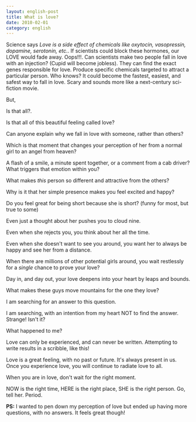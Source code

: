 ```yaml
---
layout: english-post
title: What is love?
date: 2010-02-01
category: english
---
```


Science says *Love is a side effect of chemicals like oxytocin, vasopressin, dopamine, serotonin, etc.*. If scientists could block these hormones, our LOVE would fade away. Oops!!!. Can scientists make two people fall in love with an injection? (Cupid will become jobless). They can find the exact genes responsible for love. Produce specific chemicals targeted to attract a particular person. Who knows? It could become the fastest, easiest, and safest way to fall in love. Scary and sounds more like a next-century sci-fiction movie.

But,

Is that all?.

Is that all of this beautiful feeling called love?

Can anyone explain why we fall in love with someone, rather than others?

Which is that moment that changes your perception of her from a normal girl to an angel from heaven?

A flash of a smile, a minute spent together, or a comment from a cab driver? What triggers that emotion within you?

What makes *this* person so different and attractive from the others?

Why is it that her simple presence makes you feel excited and happy?

Do you feel great for being short because she is short? (funny for most, but true to some)

Even just a thought about her pushes you to cloud nine.

Even when she rejects you, you think about her all the time.

Even when she doesn't want to see you around, you want her to always be happy and see her from a distance.

When there are millions of other potential girls around, you wait restlessly for a *single* chance to prove your love?

Day in, and day out, your love deepens into your heart by leaps and bounds.

What makes these guys move mountains for the one they love?

I am searching for an answer to this question.

I am searching, with an intention from my heart NOT to find the answer. Strange! Isn't it?

What happened to me?

Love can only be experienced, and can never be written. Attempting to write results in a scribble, like this!

Love is a great feeling, with no past or future. It's always present in us. Once you experience love, you will continue to radiate love to all.

When you are in love, don't wait for the right moment.

NOW is the right time, HERE is the right place, SHE is the right person. Go, tell her. Period.

**PS:** I wanted to pen down my perception of love but ended up having more questions, with no answers. It feels great though!
